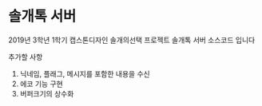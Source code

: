 # 솔개톡 서버
2019년 3학년 1학기 캡스톤디자인 솔개의선택
프로젝트 솔개톡 서버 소스코드 입니다

추가할 사항
1. 닉네임, 플래그, 메시지를 포함한 내용을 수신
2. 에코 기능 구현
3. 버퍼크기의 상수화
